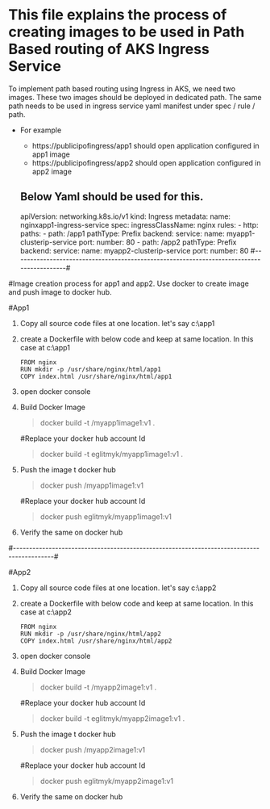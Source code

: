 # This file explains the process of creating images to be used in Path Based routing of AKS Ingress Service
To implement path based routing using Ingress in AKS, we need two images. These two images should be deployed in dedicated path.
The same path needs to be used in ingress service yaml manifest under spec / rule / path. 

- For example 
	- https://publicipofingress/app1 should open application configured in app1 image 
	- https://publicipofingress/app2 should open application configured in app2 image

	## Below Yaml should be used for this.
  	apiVersion: networking.k8s.io/v1
	kind: Ingress
	metadata:
	  name: nginxapp1-ingress-service
	spec:
	  ingressClassName: nginx
	  rules:
	  - http:
	      paths:
	      - path: /app1
	        pathType: Prefix
	        backend:
	          service:
	            name: myapp1-clusterip-service
	            port:
	              number: 80
	      - path: /app2
	        pathType: Prefix
	        backend:
	          service:
	            name: myapp2-clusterip-service
	            port:
	              number: 80
#------------------------------------------------------------------------------------------#

#Image creation process for app1 and app2. 
Use docker to create image and push image to docker hub.

#App1

1.	Copy all source code files at one location. let's say c:\app1
2.	create a Dockerfile with below code and keep at same location. In this case at c:\app1
		
		FROM nginx
		RUN mkdir -p /usr/share/nginx/html/app1
		COPY index.html /usr/share/nginx/html/app1

3.	open docker console
4. 	Build Docker Image 
	> docker build -t <your-docker-hub-id>/myapp1image1:v1 .

	#Replace your docker hub account Id

	>docker build -t eglitmyk/myapp1image1:v1 .
	
5.	Push the image t docker hub
	
	>docker push <your-docker-hub-id>/myapp1image1:v1
	
	#Replace your docker hub account Id
	
	>docker push eglitmyk/myapp1image1:v1
	
6.	Verify the same on docker hub

#------------------------------------------------------------------------------------------#

#App2

1.	Copy all source code files at one location. let's say c:\app2
2.	create a Dockerfile with below code and keep at same location. In this case at c:\app2
		
		FROM nginx
		RUN mkdir -p /usr/share/nginx/html/app2
		COPY index.html /usr/share/nginx/html/app2

3.	open docker console
4. 	Build Docker Image 
	> docker build -t <your-docker-hub-id>/myapp2image1:v1 .

	#Replace your docker hub account Id

	>docker build -t eglitmyk/myapp2image1:v1 .
	
5.	Push the image t docker hub
	
	>docker push <your-docker-hub-id>/myapp2image1:v1
	
	#Replace your docker hub account Id
	
	>docker push eglitmyk/myapp2image1:v1
	
6.	Verify the same on docker hub
